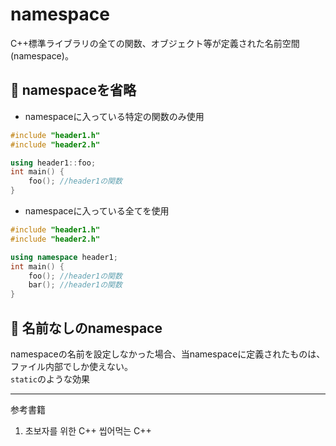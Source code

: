 # namespace
C++標準ライブラリの全ての関数、オブジェクト等が定義された名前空間(namespace)。
## :rabbit: namespaceを省略
* namespaceに入っている特定の関数のみ使用
```C++
#include "header1.h"
#include "header2.h"

using header1::foo;
int main() {
    foo(); //header1の関数
}
```
* namespaceに入っている全てを使用
```C++
#include "header1.h"
#include "header2.h"

using namespace header1;
int main() {
    foo(); //header1の関数
    bar(); //header1の関数
}
```
## :rabbit: 名前なしのnamespace
namespaceの名前を設定しなかった場合、当namespaceに定義されたものは、ファイル内部でしか使えない。<br>
`static`のような効果

***
参考書籍<br>
1. 초보자를 위한 C++ 씹어먹는 C++